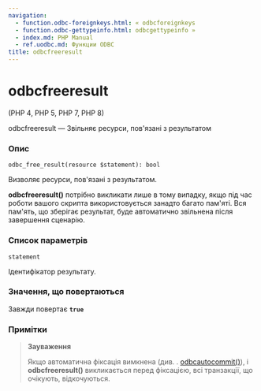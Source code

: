 ```yaml
---
navigation:
  - function.odbc-foreignkeys.html: « odbcforeignkeys
  - function.odbc-gettypeinfo.html: odbcgettypeinfo »
  - index.md: PHP Manual
  - ref.uodbc.md: Функции ODBC
title: odbcfreeresult
---
```

# odbcfreeresult

(PHP 4, PHP 5, PHP 7, PHP 8)

odbcfreeresult — Звільняє ресурси, пов'язані з результатом

### Опис

```methodsynopsis
odbc_free_result(resource $statement): bool
```

Визволяє ресурси, пов'язані з результатом.

**odbcfreeresult()** потрібно викликати лише в тому випадку, якщо під час роботи вашого скрипта використовується занадто багато пам'яті. Вся пам'ять, що зберігає результат, буде автоматично звільнена після завершення сценарію.

### Список параметрів

`statement`

Ідентифікатор результату.

### Значення, що повертаються

Завжди повертає **`true`**

### Примітки

> **Зауваження**
> 
> Якщо автоматична фіксація вимкнена (див. . [odbcautocommit()](function.odbc-autocommit.html)), і **odbcfreeresult()** викликається перед фіксацією, всі транзакції, що очікують, відкочуються.
